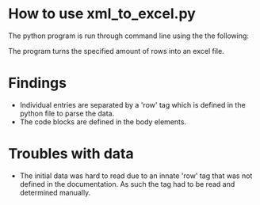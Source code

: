 # How to use xml_to_excel.py
The python program is run through command line using the the following:


The program turns the specified amount of rows into an excel file.

# Findings
- Individual entries are separated by a 'row' tag which is defined in the python file to parse the data.
- The code blocks are defined in the body elements.

# Troubles with data
- The initial data was hard to read due to an innate 'row' tag that was not defined in the documentation. As such the tag had to be read and determined manually.
